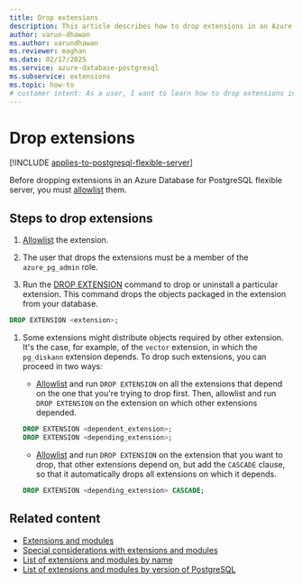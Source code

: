 ```yaml
---
title: Drop extensions
description: This article describes how to drop extensions in an Azure Database for PostgreSQL flexible server.
author: varun-dhawan
ms.author: varundhawan
ms.reviewer: maghan
ms.date: 02/17/2025
ms.service: azure-database-postgresql
ms.subservice: extensions
ms.topic: how-to
# customer intent: As a user, I want to learn how to drop extensions in an Azure Database for PostgreSQL flexible server.
---
```


# Drop extensions

[!INCLUDE [applies-to-postgresql-flexible-server](~/reusable-content/ce-skilling/azure/includes/postgresql/includes/applies-to-postgresql-flexible-server.md)]

Before dropping extensions in an Azure Database for PostgreSQL flexible server, you must [allowlist](how-to-allow-extensions.md) them.

## Steps to drop extensions

1. [Allowlist](how-to-allow-extensions.md) the extension.

1. The user that drops the extensions must be a member of the `azure_pg_admin` role.

1. Run the [DROP EXTENSION](https://www.postgresql.org/docs/current/sql-dropextension.html) command to drop or uninstall a particular extension. This command drops the objects packaged in the extension from your database.

```sql
DROP EXTENSION <extension>;
```

1. Some extensions might distribute objects required by other extension. It's the case, for example, of the `vector` extension, in which the `pg_diskann` extension depends. To drop such extensions, you can proceed in two ways:
    - [Allowlist](how-to-allow-extensions.md) and run `DROP EXTENSION` on all the extensions that depend on the one that you're trying to drop first. Then, allowlist and run `DROP EXTENSION` on the extension on which other extensions depended.

    ```sql
    DROP EXTENSION <dependent_extension>;
    DROP EXTENSION <depending_extension>;
    ```

    - [Allowlist](how-to-allow-extensions.md) and run `DROP EXTENSION` on the extension that you want to drop, that other extensions depend on, but add the `CASCADE` clause, so that it automatically drops all extensions on which it depends.

    ```sql
    DROP EXTENSION <depending_extension> CASCADE;
    ```

## Related content

- [Extensions and modules](concepts-extensions.md)
- [Special considerations with extensions and modules](concepts-extensions-considerations.md)
- [List of extensions and modules by name](concepts-extensions-versions.md)
- [List of extensions and modules by version of PostgreSQL](concepts-extensions-by-engine.md)
